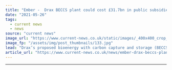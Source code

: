 ```yaml
---
title: "Ember -  Drax BECCS plant could cost £31.7bn in public subsidies"
date: "2021-05-26"
tags: 
  - current news
  - news
source: "current news"
image_url: "https://www.current-news.co.uk/static/images/_400x400_crop_center-center/Drax-Biomass-Train.jpg"
image_fp: "/assets/img/post_thumbnails/133.jpg"
lead: "​Drax’s proposed bioenergy with carbon capture and storage (BECCS) plant could cost £31.7 billion in public subsidies according to a new report from Ember."
article_url: "https://www.current-news.co.uk/news/ember-drax-beccs-plant-could-cost-31-7bn-in-public-subsidies?utm_source=rss-feeds&utm_medium=rss&utm_campaign=rss"
---
```


---

